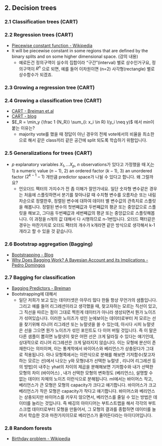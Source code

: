 ## 2. Decision trees

### 2.1 Classification trees (CART)
### 2.2 Regression trees (CART)
- [Piecewise constant function - Wikipedia](https://en.m.wikipedia.org/wiki/Step_function)
- It will be piecewise constant in some regions that are defined by the binary splits and on some higher dimensional space. (강의 내용) 
	- 예로든건 정의구역이 실수의 집합이라 “구간”(interval) 별로 상수인거구요, 정의구역이 $R^n$ 으로 되면, 예를 들어 이차원이면 (n=2) 사각형(rectangle) 별로 상수함수가 되겠죠.
### 2.3 Growing a regression tree (CART)
### 2.4 Growing a classification tree (CART)
- [CART - Breiman et.al](https://rafalab.github.io/pages/649/section-11.pdf)
- [CART - blog](https://machinelearningmastery.com/classification-and-regression-trees-for-machine-learning/)
- $E_R = \min_y {\frac 1 {N_R}} \sum_{i: x_i \in R} I(y_i \neq y)$ 에서 min이 붙는 이유는?
	- majority vote를 했을 때 정답이 아닌 경우의 전체 vote에서의 비율을 최소한으로 해서 같은 class끼리 같은 공간에 split 되도록 학습하기 위함입니다. 
### 2.5 Generalizations for trees (CART)
- $p$ explanatory variables $X_1, ... X_p$, $n$ observations가 있다고 가정했을 때 $X_i$는 1) a  numeric value ($n - 1$), 2) an ordered factor ($k - 1$), 3) an unordered factor ($2^{k-1} - 1$) 개만큼 predictor space가 나뉠 수 있다고 합니다. 왜 그럴까요?
	- 언오더드 팩터의 가지수가 전 좀 이해가 잘안가네요. 일단 숫자형 변수같은 경우는 처음에 스플릿하면서 분기를 찾아나갈 때 수치형 변수를 오름차순 또는 내림차순으로 정렬한후, 정렬된 변수에 대하여 데이터 별 변수값의 관측치로 스플릿을 해봅니다. 정렬된 변수의 첫번째값과 두번째값의 평균 또는 중앙값으로 스플릿을 해보고, 그다음 두번째값과 세번째깂의 평균 또는 중앙값으로 스플릿해봅니다. 이 과정을 n개의 값 대해서 다 시행하므로 n-1번입니다. 오더드 팩터같은 경우는 마찬가지로 오더드 팩터의 개수가 k개라면 같은 방식으로 생각해서 k-1개라고 할 수 있을 것 같습니다.
### 2.6 Bootstrap aggregation (Bagging)
- [Bootstrapping - Blog](https://learningcarrot.wordpress.com/2015/11/12/%EB%B6%80%ED%8A%B8%EC%8A%A4%ED%8A%B8%EB%9E%A9%EC%97%90-%EB%8C%80%ED%95%98%EC%97%AC-bootstrapping/)
- [Why Does Bagging Work? A Bayesian Account and its Implications - Pedro Domingos](https://homes.cs.washington.edu/~pedrod/papers/kdd97.pdf)
### 2.7 Bagging for classification
- [Bagging Predictors - Breiman](https://www.stat.berkeley.edu/~breiman/bagging.pdf)
- Bootstrapping에 대해서
	- 일단 저희가 보고 있는 데이터셋은 아무리 많다 한들 항상 무언가의 샘플입니다. 그리고 예를 들어 리그레션이라고 생각했을 때, 찾고자하는 모르는 직선이 있고, 그 직선을 따르는 점이 그대로 찍힌게 데이터가 아니라 생성되면서 뭔가 노이즈가 섞여있습니다.  이러한 노이즈가 섞인 눈에보이는 데이터로부터 저 모르는 선을 찾기위해 리니어 리그레션 또는 뉴럴넷을 쓸 수 있는데,  아시다 시피 뉴럴넷은 선을 그으면 뭔가 노이즈가 섞인 포인트도 다 이어 버릴 것입니다. 즉 이 말은 다른 샘플이 뽑히면 뉴럴넷이 찾은 어떤 선은 크게 달라질 수 있다는 얘기인데, 상대적으로 리니어 리그레션은 크게 달라지지 않습니다.  이는 모형에 분산이 존재한다는 의미이며, 이는 통계학에서 바이어스와 베리언스가 상충된다가 그대로 적용됩니다. 아나 모형쪽에서는 이런식으로 분해를 해보면 기저함수(찾고자 하는 모르는 선)에서 나오는 y와 모형(내가 선택한 뉴럴넷 , 리니어 리그레션 등의 방법)이 내주는 yhat의 차이의 제곱을  분해해보면 기저함수와 내가 선택한 모형의 차이 (바이어스) , 내가 선택한 모형의 변화정도 (베리언스), 설명할 수 없는 데이터 자체의 노이즈 이런식으로 분해됩니다.  ml에서는 바이어스 작고, 베리언스가 큰 모형은 모형의 capacity가 크다고 얘기합니다. 바이어스가 크고 베리언스가 작은 모형은 capacity가 작다고 얘기합니다.  바이어스와 베리언스는 상충되지만 바이어스를 키우지 않으면서, 베리언스를 줄일 수 있는 방법은 데이터를 늘리는 것입니다. 즉 배깅의 아이디어는 부트스트랩을 해서 각각의 부트스크랩 데이터로부터 모형을 만들어서, 그 모형의 결과를 종합하면 데이터를 늘려서 학습한 것과 마찬가지이므로 베리언스가 줄어든다라는 아이디어입니다.
### 2.8 Random forests
- [Birthday problem - Wikipedia](https://en.wikipedia.org/wiki/Birthday_problem)

